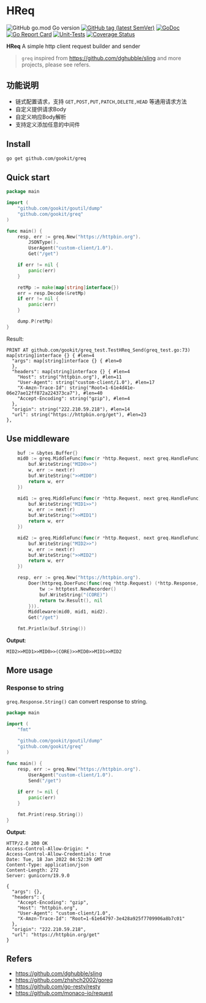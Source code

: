 # HReq

![GitHub go.mod Go version](https://img.shields.io/github/go-mod/go-version/gookit/greq?style=flat-square)
[![GitHub tag (latest SemVer)](https://img.shields.io/github/tag/gookit/greq)](https://github.com/gookit/goutil)
[![GoDoc](https://godoc.org/github.com/gookit/greq?status.svg)](https://pkg.go.dev/github.com/gookit/greq)
[![Go Report Card](https://goreportcard.com/badge/github.com/gookit/greq)](https://goreportcard.com/report/github.com/gookit/greq)
[![Unit-Tests](https://github.com/gookit/greq/workflows/Unit-Tests/badge.svg)](https://github.com/gookit/greq/actions)
[![Coverage Status](https://coveralls.io/repos/github/gookit/greq/badge.svg?branch=main)](https://coveralls.io/github/gookit/greq?branch=main)

**HReq** A simple http client request builder and sender

> `greq` inspired from https://github.com/dghubble/sling and more projects, please see refers.

## 功能说明

- 链式配置请求，支持 `GET,POST,PUT,PATCH,DELETE,HEAD` 等通用请求方法
- 自定义提供请求Body
- 自定义响应Body解析
- 支持定义添加任意的中间件

## Install

```bash
go get github.com/gookit/greq
```

## Quick start

```go
package main

import (
	"github.com/gookit/goutil/dump"
	"github.com/gookit/greq"
)

func main() {
	resp, err := greq.New("https://httpbin.org").
		JSONType().
		UserAgent("custom-client/1.0").
		Get("/get")

	if err != nil {
		panic(err)
	}

	retMp := make(map[string]interface{})
	err = resp.Decode(&retMp)
	if err != nil {
		panic(err)
	}

	dump.P(retMp)
}
```

Result:

```text
PRINT AT github.com/gookit/greq_test.TestHReq_Send(greq_test.go:73)
map[string]interface {} { #len=4
  "args": map[string]interface {} { #len=0
  },
  "headers": map[string]interface {} { #len=4
    "Host": string("httpbin.org"), #len=11
    "User-Agent": string("custom-client/1.0"), #len=17
    "X-Amzn-Trace-Id": string("Root=1-61e4d41e-06e27ae12ff872a224373ca7"), #len=40
    "Accept-Encoding": string("gzip"), #len=4
  },
  "origin": string("222.210.59.218"), #len=14
  "url": string("https://httpbin.org/get"), #len=23
},
```

## Use middleware

```go
	buf := &bytes.Buffer{}
	mid0 := greq.MiddleFunc(func(r *http.Request, next greq.HandleFunc) (*greq.Response, error) {
		buf.WriteString("MID0>>")
		w, err := next(r)
		buf.WriteString(">>MID0")
		return w, err
	})

	mid1 := greq.MiddleFunc(func(r *http.Request, next greq.HandleFunc) (*greq.Response, error) {
		buf.WriteString("MID1>>")
		w, err := next(r)
		buf.WriteString(">>MID1")
		return w, err
	})

	mid2 := greq.MiddleFunc(func(r *http.Request, next greq.HandleFunc) (*greq.Response, error) {
		buf.WriteString("MID2>>")
		w, err := next(r)
		buf.WriteString(">>MID2")
		return w, err
	})

	resp, err := greq.New("https://httpbin.org").
		Doer(httpreq.DoerFunc(func(req *http.Request) (*http.Response, error) {
			tw := httptest.NewRecorder()
			buf.WriteString("(CORE)")
			return tw.Result(), nil
		})).
		Middleware(mid0, mid1, mid2).
		Get("/get")

    fmt.Println(buf.String())
```

**Output**:

```text
MID2>>MID1>>MID0>>(CORE)>>MID0>>MID1>>MID2
```

## More usage

### Response to string

`greq.Response.String()` can convert response to string.

```go
package main

import (
	"fmt"
	
	"github.com/gookit/goutil/dump"
	"github.com/gookit/greq"
)

func main() {
	resp, err := greq.New("https://httpbin.org").
		UserAgent("custom-client/1.0").
		Send("/get")
	
	if err != nil {
		panic(err)
	}

	fmt.Print(resp.String())
}
```

**Output**:

```text
HTTP/2.0 200 OK
Access-Control-Allow-Origin: *
Access-Control-Allow-Credentials: true
Date: Tue, 18 Jan 2022 04:52:39 GMT
Content-Type: application/json
Content-Length: 272
Server: gunicorn/19.9.0

{
  "args": {}, 
  "headers": {
    "Accept-Encoding": "gzip", 
    "Host": "httpbin.org", 
    "User-Agent": "custom-client/1.0", 
    "X-Amzn-Trace-Id": "Root=1-61e64797-3e428a925f7709906a8b7c01"
  }, 
  "origin": "222.210.59.218", 
  "url": "https://httpbin.org/get"
}
```

## Refers

- https://github.com/dghubble/sling
- https://github.com/zhshch2002/goreq
- https://github.com/go-resty/resty
- https://github.com/monaco-io/request

